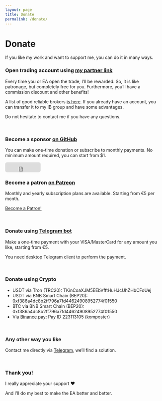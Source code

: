```yaml
---
layout: page
title: Donate
permalink: /donate/
---
```


# Donate

If you like my work and want to support me, you can do it in many ways.

### Open trading account using [my partner link](/brokers)
Every time you or EA open the trade, I’ll be rewarded. So, it is like patronage, but completely free for you. Furthermore, you’ll have a commission discount and other benefits!

A list of good reliable brokers [is here](/brokers). If you already have an account, you can transfer it to my IB group and have some advantages.

Do not hesitate to contact me if you have any questions.

<br />

### Become a sponsor [on GitHub](https://github.com/sponsors/komposter)

You can make one-time donation or subscribe to monthly payments. No minimum amount required, you can start from $1.

<iframe src="https://github.com/sponsors/komposter/button" title="Sponsor komposter" height="32" width="114" style="border: 0; border-radius: 6px;"></iframe>

<br />

### Become a patron [on Patreon](https://www.patreon.com/CommunityPower)

Monthly and yearly subscription plans are available. Starting from €5 per month.

<a href="https://www.patreon.com/bePatron?u=37685431" data-patreon-widget-type="become-patron-button">Become a Patron!</a><script async src="https://c6.patreon.com/becomePatronButton.bundle.js"></script>

<br />

### Donate using [Telegram bot](https://t.me/CommunityPowerNews/205)

Make a one-time payment with your VISA/MasterCard for any amount you like, starting from €5.

You need desktop Telegram client to perform the payment.

<br />

### Donate using Crypto

- USDT via Tron (TRC20): TKinCoaXJM5EEbVfftHuHJcUhZHbCFoUej
- USDT via BNB Smart Chain (BEP20): 0xf386a4dc8b2ff796a7fd44624908952774f01550
- BTC via BNB Smart Chain (BEP20): 0xf386a4dc8b2ff796a7fd44624908952774f01550
- Via [Binance pay](https://www.binance.com/en/my/wallet/account/payment/send): Pay ID 223113105 (komposter)

<br />

### Any other way you like

Contact me directly via [Telegram](https://t.me/komposterius), we’ll find a solution.

<br />

### Thank you!

I really appreciate your support ❤️

And I'll do my best to make the EA better and better.
